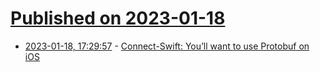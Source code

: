 # [Published on 2023-01-18](index.md)

* [2023-01-18, 17:29:57](https://news.ycombinator.com/item?id=34429837) - [Connect-Swift: You’ll want to use Protobuf on iOS](https://buf.build/blog/announcing-connect-swift)
